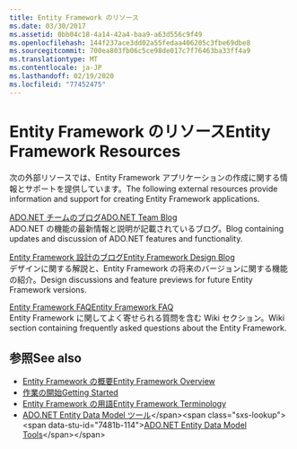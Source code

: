 ```yaml
---
title: Entity Framework のリソース
ms.date: 03/30/2017
ms.assetid: 0bb04c18-4a14-42a4-baa9-a63d556c9f49
ms.openlocfilehash: 144f237ace3dd02a55fedaa406205c3fbe69dbe8
ms.sourcegitcommit: 700ea803fb06c5ce98de017c7f76463ba33ff4a9
ms.translationtype: MT
ms.contentlocale: ja-JP
ms.lasthandoff: 02/19/2020
ms.locfileid: "77452475"
---
```

# <a name="entity-framework-resources"></a><span data-ttu-id="7481b-102">Entity Framework のリソース</span><span class="sxs-lookup"><span data-stu-id="7481b-102">Entity Framework Resources</span></span>
<span data-ttu-id="7481b-103">次の外部リソースでは、Entity Framework アプリケーションの作成に関する情報とサポートを提供しています。</span><span class="sxs-lookup"><span data-stu-id="7481b-103">The following external resources provide information and support for creating Entity Framework applications.</span></span>  
  
 [<span data-ttu-id="7481b-104">ADO.NET チームのブログ</span><span class="sxs-lookup"><span data-stu-id="7481b-104">ADO.NET Team Blog</span></span>](https://docs.microsoft.com/archive/blogs/adonet/)  
 <span data-ttu-id="7481b-105">ADO.NET の機能の最新情報と説明が記載されているブログ。</span><span class="sxs-lookup"><span data-stu-id="7481b-105">Blog containing updates and discussion of ADO.NET features and functionality.</span></span>  
  
 [<span data-ttu-id="7481b-106">Entity Framework 設計のブログ</span><span class="sxs-lookup"><span data-stu-id="7481b-106">Entity Framework Design Blog</span></span>](https://docs.microsoft.com/archive/blogs/efdesign)  
 <span data-ttu-id="7481b-107">デザインに関する解説と、Entity Framework の将来のバージョンに関する機能の紹介。</span><span class="sxs-lookup"><span data-stu-id="7481b-107">Design discussions and feature previews for future Entity Framework versions.</span></span>  
  
 [<span data-ttu-id="7481b-108">Entity Framework FAQ</span><span class="sxs-lookup"><span data-stu-id="7481b-108">Entity Framework FAQ</span></span>](https://social.technet.microsoft.com/wiki/contents/articles/3737.entity-framework-faq.aspx)  
 <span data-ttu-id="7481b-109">Entity Framework に関してよく寄せられる質問を含む Wiki セクション。</span><span class="sxs-lookup"><span data-stu-id="7481b-109">Wiki section containing frequently asked questions about the Entity Framework.</span></span>  
  
## <a name="see-also"></a><span data-ttu-id="7481b-110">参照</span><span class="sxs-lookup"><span data-stu-id="7481b-110">See also</span></span>

- [<span data-ttu-id="7481b-111">Entity Framework の概要</span><span class="sxs-lookup"><span data-stu-id="7481b-111">Entity Framework Overview</span></span>](overview.md)
- [<span data-ttu-id="7481b-112">作業の開始</span><span class="sxs-lookup"><span data-stu-id="7481b-112">Getting Started</span></span>](getting-started.md)
- [<span data-ttu-id="7481b-113">Entity Framework の用語</span><span class="sxs-lookup"><span data-stu-id="7481b-113">Entity Framework Terminology</span></span>](terminology.md)
- <span data-ttu-id="7481b-114">[ADO.NET Entity Data Model ツール](https://docs.microsoft.com/previous-versions/dotnet/netframework-4.0/bb399249(v=vs.100))</span><span class="sxs-lookup"><span data-stu-id="7481b-114">[ADO.NET Entity Data Model Tools](https://docs.microsoft.com/previous-versions/dotnet/netframework-4.0/bb399249(v=vs.100))</span></span>
